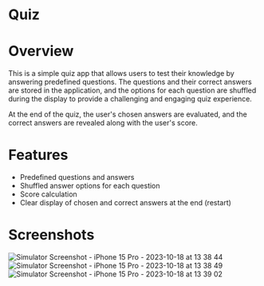 # Quiz

# Overview

This is a simple quiz app that allows users to test their knowledge by answering predefined questions. The questions and their correct answers are stored in the application, and the options for each question are shuffled during the display to provide a challenging and engaging quiz experience.

At the end of the quiz, the user's chosen answers are evaluated, and the correct answers are revealed along with the user's score.

# Features
* Predefined questions and answers
* Shuffled answer options for each question
* Score calculation
* Clear display of chosen and correct answers at the end (restart)

# Screenshots

![Simulator Screenshot - iPhone 15 Pro - 2023-10-18 at 13 38 44](https://github.com/Aishwaryashetty/Flutter_Quiz/assets/21104070/bc863448-1919-4a56-b1d7-628f9c1a8381)
![Simulator Screenshot - iPhone 15 Pro - 2023-10-18 at 13 38 49](https://github.com/Aishwaryashetty/Flutter_Quiz/assets/21104070/e3e15db1-082c-48ae-b015-c9ae708a7615)
![Simulator Screenshot - iPhone 15 Pro - 2023-10-18 at 13 39 02](https://github.com/Aishwaryashetty/Flutter_Quiz/assets/21104070/d1abf835-bcfd-47c4-abba-55497350969e)
